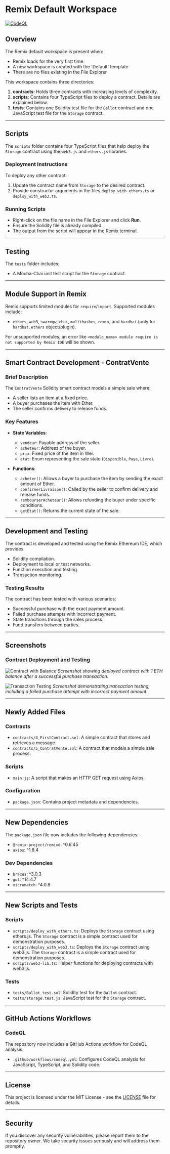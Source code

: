# Remix Default Workspace

[![CodeQL](https://github.com/thejokers69/Remix-Ethereum-Repo/actions/workflows/codeql.yml/badge.svg?branch=main)](https://github.com/thejokers69/Remix-Ethereum-Repo/actions/workflows/codeql.yml)

## Overview

The Remix default workspace is present when:

- Remix loads for the very first time
- A new workspace is created with the 'Default' template
- There are no files existing in the File Explorer

This workspace contains three directories:

1. **contracts**: Holds three contracts with increasing levels of complexity.
2. **scripts**: Contains four TypeScript files to deploy a contract. Details are explained below.
3. **tests**: Contains one Solidity test file for the `Ballot` contract and one JavaScript test file for the `Storage` contract.

---

## Scripts

The `scripts` folder contains four TypeScript files that help deploy the `Storage` contract using the `web3.js` and `ethers.js` libraries.

### Deployment Instructions

To deploy any other contract:

1. Update the contract name from `Storage` to the desired contract.
2. Provide constructor arguments in the files `deploy_with_ethers.ts` or `deploy_with_web3.ts`.

### Running Scripts

- Right-click on the file name in the File Explorer and click **Run**.
- Ensure the Solidity file is already compiled.
- The output from the script will appear in the Remix terminal.

---

## Testing

The `tests` folder includes:

- A Mocha-Chai unit test script for the `Storage` contract.

---

## Module Support in Remix

Remix supports limited modules for `require`/`import`. Supported modules include:

- `ethers`, `web3`, `swarmgw`, `chai`, `multihashes`, `remix`, and `hardhat` (only for `hardhat.ethers` object/plugin).

For unsupported modules, an error like `<module_name> module require is not supported by Remix IDE` will be shown.

---

## Smart Contract Development - ContratVente

### Brief Description

The `ContratVente` Solidity smart contract models a simple sale where:

- A seller lists an item at a fixed price.
- A buyer purchases the item with Ether.
- The seller confirms delivery to release funds.

### Key Features

- **State Variables**:
  - `vendeur`: Payable address of the seller.
  - `acheteur`: Address of the buyer.
  - `prix`: Fixed price of the item in Wei.
  - `etat`: Enum representing the sale state (`Disponible`, `Paye`, `Livre`).

- **Functions**:
  - `acheter()`: Allows a buyer to purchase the item by sending the exact amount of Ether.
  - `confirmerLivraison()`: Called by the seller to confirm delivery and release funds.
  - `rembourserAcheteur()`: Allows refunding the buyer under specific conditions.
  - `getEtat()`: Returns the current state of the sale.

---

## Development and Testing

The contract is developed and tested using the Remix Ethereum IDE, which provides:

- Solidity compilation.
- Deployment to local or test networks.
- Function execution and testing.
- Transaction monitoring.

### Testing Results

The contract has been tested with various scenarios:

- Successful purchase with the exact payment amount.
- Failed purchase attempts with incorrect payment.
- State transitions through the sales process.
- Fund transfers between parties.

---

## Screenshots

### Contract Deployment and Testing

![Contract with Balance](images/Screenshot%202025-03-28%20at%2011.30.39 PM.png)
*Screenshot showing deployed contract with 1 ETH balance after a successful purchase transaction.*

![Transaction Testing](images/Screenshot-2025-03-28-at-11.30.11 PM.png)
*Screenshot demonstrating transaction testing, including a failed purchase attempt with incorrect payment amount.*

---

## Newly Added Files

### Contracts

- `contracts/4_FirstContract.sol`: A simple contract that stores and retrieves a message.
- `contracts/5_ContratVente.sol`: A contract that models a simple sale process.

### Scripts

- `main.js`: A script that makes an HTTP GET request using Axios.

### Configuration

- `package.json`: Contains project metadata and dependencies.

---

## New Dependencies

The `package.json` file now includes the following dependencies:

- `@remix-project/remixd`: ^0.6.45
- `axios`: ^1.8.4

### Dev Dependencies

- `braces`: ^3.0.3
- `got`: ^14.4.7
- `micromatch`: ^4.0.8

---

## New Scripts and Tests

### Scripts

- `scripts/deploy_with_ethers.ts`: Deploys the `Storage` contract using ethers.js. The `Storage` contract is a simple contract used for demonstration purposes.
- `scripts/deploy_with_web3.ts`: Deploys the `Storage` contract using web3.js. The `Storage` contract is a simple contract used for demonstration purposes.
- `scripts/web3-lib.ts`: Helper functions for deploying contracts with web3.js.

### Tests

- `tests/Ballot_test.sol`: Solidity test for the `Ballot` contract.
- `tests/storage.test.js`: JavaScript test for the `Storage` contract.

---

## GitHub Actions Workflows

### CodeQL

The repository now includes a GitHub Actions workflow for CodeQL analysis:

- `.github/workflows/codeql.yml`: Configures CodeQL analysis for JavaScript, TypeScript, and Solidity code.

---

## License

This project is licensed under the MIT License - see the [LICENSE](LICENSE) file for details.

---

## Security

If you discover any security vulnerabilities, please report them to the repository owner. We take security issues seriously and will address them promptly.
